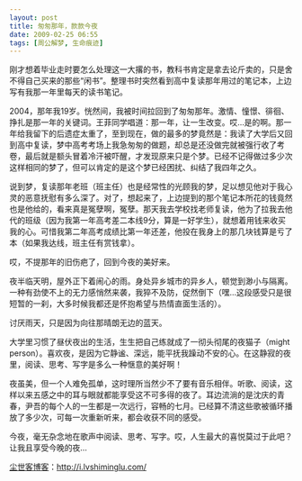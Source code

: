 ```yaml
---
layout: post
title: 匆匆那年，款款今夜
date: 2009-02-25 06:55
tags: [周公解梦, 生命痕迹]
---
```

刚才想着毕业走时要怎么处理这一大撂的书，教科书肯定是拿去论斤卖的，只是舍不得自己买来的那些“闲书”。整理书时突然看到高中复读那年用过的笔记本，上边写有我那一年里每天的读书笔记。

2004，那年我19岁。恍然间，我被时间拉回到了匆匆那年。激情、憧憬、徘徊、挣扎是那一年的关键词。王菲同学唱道：那一年，让一生改变。哎…是的啊。那一年给我留下的后遗症太重了，至到现在，做的最多的梦竟然是：我读了大学后又回到高中复读，梦中高考考场上我急匆匆的做题，却总是还没做完就被强行收了考卷，最后就是额头冒着冷汗被吓醒，才发现原来只是个梦。已经不记得做过多少次这样相同的梦了，但可以肯定的是这个梦已经困扰、纠结了我四年之久。

说到梦，复读那年老班（班主任）也是经常性的光顾我的梦，足以想见他对于我心灵的恶意抚慰有多么深了。对了，想起来了，上边提到的那个笔记本所花的钱竟然也是他给的，看来真是冤孽啊，冤孽。那天我去学校找老师复读，他为了拉我去他代的班级（因为我第一年高考差二本线9分，算是一好学生），就想着用钱来收买我的心。可惜我第二年高考成绩比第一年还差，他投在我身上的那几块钱算是亏了本（如果我达线，班主任有赏钱拿）。

哎，不提那年的旧伤疤了，回到今夜的美好来。

夜半临天明，屋外正下着闹心的雨。身处异乡城市的异乡人，顿觉到渺小与隔离。一种有劲使不上的无力感悄然来袭，我猝不及防，促然倒下（嘿…这段感受只是很短暂的一刹，大多时候我都还是怀抱希望与热情直面生活的）。

讨厌雨天，只是因为向往那晴朗无边的蓝天。

大学里习惯了昼伏夜出的生活，生生把自己练就成了一彻头彻尾的夜猫子（might person）。喜欢夜，是因为它静谧、深远，能平抚我躁动不安的心。在这静寂的夜里，阅读、思考、写字是多么一种惬意的美好啊！

夜虽美，但一个人难免孤单，这时理所当然少不了要有音乐相伴。听歌、阅读，这样以来五感之中的耳与眼就都能享受这不可多得的夜了。耳边流淌的是沈庆的青春，尹吾的每个人的一生都是一次远行，容畅的七月。已经算不清这些歌被循环播放了多少次，可每一次重新听来，都会收获不同的感受。

今夜，毫无杂念地在歌声中阅读、思考、写字。哎，人生最大的喜悦莫过于此吧？让我且享受今晚的夜…

<a href="http://i.lvshiminglu.com/">尘世客博客</a>：<a href="http://i.lvshiminglu.com/">http://i.lvshiminglu.com/</a>

